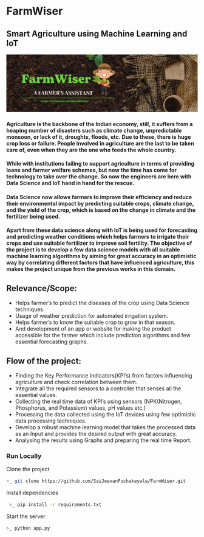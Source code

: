 # FarmWiser
## Smart Agriculture using Machine Learning and IoT

![AI-Farm](/Images/AI-Farm.png)

#### Agriculture is the backbone of the Indian economy, still, it suffers from a heaping number of disasters such as climate change, unpredictable monsoon, or lack of it, droughts, floods, etc. Due to these, there is huge crop loss or failure. People involved in agriculture are the last to be taken care of, even when they are the one who feeds the whole country.

#### While with institutions failing to support agriculture in terms of providing loans and farmer welfare schemes, but now the time has come for technology to take over the change. So now the engineers are here with Data Science and IoT hand in hand for the rescue.


#### Data Science now allows farmers to improve their efficiency and reduce their environmental impact by predicting suitable crops, climate change, and the yield of the crop, which is based on the change in climate and the fertilizer being used.


#### Apart from these data science along with IoT is being used for forecasting and predicting weather conditions which helps farmers to irrigate their crops and use suitable fertilizer to improve soil fertility. The objective of the project is to develop a few data science models with all suitable machine learning algorithms by aiming for great accuracy in an optimistic way by correlating different factors that have influenced agriculture, this makes the project unique from the previous works in this domain.


## Relevance/Scope:
- Helps farmer’s to predict the diseases of the crop using Data Science techniques.
- Usage of weather prediction for automated irrigation system.
- Helps farmer’s to know the suitable crop to grow in that season.
- And development of an app or website for making the product accessible for the farmer which include prediction algorithms and few essential forecasting graphs.


## Flow of the project:
- Finding the Key Performance Indicators(KPI’s) from factors influencing agriculture and check
correlation between them.
- Integrate all the required sensors to a controller that senses all the essential values.
- Collecting the real time data of KPI’s using sensors (NPK(Nitrogen, Phosphorus, and
Potassium) values, pH values etc.)
- Processing the data collected using the IoT devices using few optimistic data processing
techniques.
- Develop a robust machine learning model that takes the processed data as an Input and provides the desired output with great accuracy.
- Analysing the results using Graphs and preparing the real time Report.

### Run Locally
Clone the project

```bash
>_ git clone https://github.com/SaiJeevanPuchakayala/FarmWiser.git
```

Install dependencies

```bash
 >_ pip install -r requirements.txt 
```

Start the server
```bash
>_ python app.py 
```
